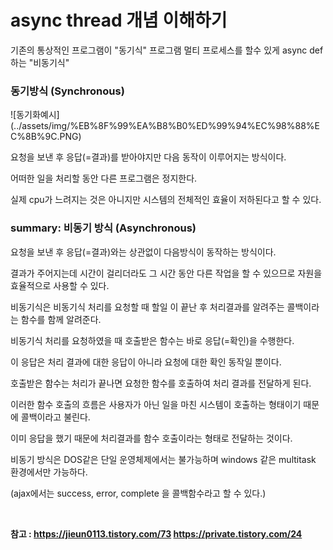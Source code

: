 <h1> async thread 개념 이해하기 </h1>
<P>
기존의 통상적인 프로그램이 "동기식" 프로그램
멀티 프로세스를 할수 있게 async def 하는 "비동기식" 
<p>
<p>
  <h3>동기방식 (Synchronous)</h3>
<p>
  ![동기화예시](../assets/img/%EB%8F%99%EA%B8%B0%ED%99%94%EC%98%88%EC%8B%9C.PNG)
<p>
<h7>요청을 보낸 후 응답(=결과)를 받아야지만 다음 동작이 이루어지는 방식이다.

어떠한 일을 처리할 동안 다른 프로그램은 정지한다.

실제 cpu가 느려지는 것은 아니지만 시스템의 전체적인 효율이 저하된다고 할 수 있다. </h7>

<p>
  <h3> summary: 비동기 방식 (Asynchronous)</h3>
<p>

<h7>요청을 보낸  후 응답(=결과)와는 상관없이 다음방식이 동작하는 방식이다.

결과가 주어지는데 시간이 걸리더라도 그 시간 동안 다른 작업을 할 수 있으므로 자원을 효율적으로 사용할 수 있다.

비동기식은 비동기식 처리를 요청할 때 할일 이 끝난 후 처리결과를 알려주는 콜백이라는 함수를 함께 알려준다.

비동기식 처리를 요청하였을 때 호출받은 함수는 바로 응답(=확인)을 수행한다.

이 응답은 처리 결과에 대한 응답이 아니라 요청에 대한 확인 동작일 뿐이다.

호출받은 함수는 처리가 끝나면 요청한 함수를 호출하여 처리 결과를 전달하게 된다.

이러한 함수 호출의 흐름은 사용자가 아닌 일을 마친 시스템이 호출하는 형태이기 때문에 콜백이라고 불린다.

이미 응답을 했기 때문에 처리결과를 함수 호출이라는 형태로 전달하는 것이다.

비동기 방식은 DOS같은 단일 운영체제에서는 불가능하며 windows 같은 multitask 환경에서만 가능하다.

  (ajax에서는 success, error, complete 을 콜백함수라고 할 수 있다.)</h7>
  



  <p>
  <b>
  <br>
  
  참고 : https://jieun0113.tistory.com/73 
         https://private.tistory.com/24


